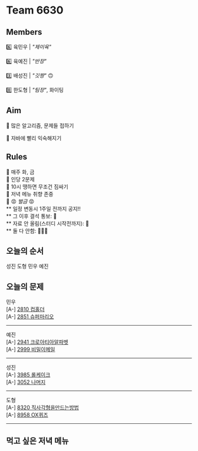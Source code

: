# Team 6630

## Members
:six:   육민우 | *"제이육"*

:six:   육예진 | *"반장"*

:three: 배성진 | *"깃짱"*  🙃

:zero:  한도형 | *"팀장"*,  화이팅

## Aim
:dart: 많은 알고리즘, 문제들 접하기

:dart: 자바에 빨리 익숙해지기

## Rules
:pushpin: 매주 화, 금  
:pushpin: 인당 2문제  
:pushpin: 10시 땡하면 무조건 짐싸기  
:pushpin: 저녁 메뉴 취향 존중  
:pushpin: :rage: *벌금* :rage:  
** 일정 변동시 1주일 전까지 공지!!  
** 그 이후 결석 통보: :money_with_wings:  
** 자료 안 올림(스터디 시작전까지): :money_with_wings:    
** 둘 다 안함: :money_with_wings::money_with_wings::money_with_wings:    

## 오늘의 순서
성진
도형
민우
예진
## 오늘의 문제
민우  
[A-] [2810 컵홀더](https://www.acmicpc.net/problem/2810)  
[A-] [2851 슈퍼마리오](https://www.acmicpc.net/problem/2851)  


___
예진  
[A-] [2941 크로아티아알파벳](https://www.acmicpc.net/problem/2941)  
[A-] [2999 비밀이메일](https://www.acmicpc.net/problem/2999)  


___
성진  
[A-] [3985 롤케이크](https://www.acmicpc.net/problem/3985)  
[A-] [3052 나머지](https://www.acmicpc.net/problem/3052)  


___
도형  
[A-] [8320 직사각형을만드는방법](https://www.acmicpc.net/problem/8320)  
[A-] [8958 OX퀴즈](https://www.acmicpc.net/problem/8958)  


___

## 먹고 싶은 저녁 메뉴

